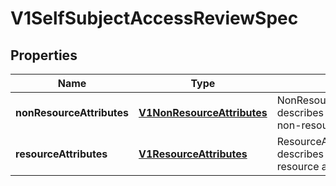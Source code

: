 
# V1SelfSubjectAccessReviewSpec

## Properties
Name | Type | Description | Notes
------------ | ------------- | ------------- | -------------
**nonResourceAttributes** | [**V1NonResourceAttributes**](V1NonResourceAttributes.md) | NonResourceAttributes describes information for a non-resource access request |  [optional]
**resourceAttributes** | [**V1ResourceAttributes**](V1ResourceAttributes.md) | ResourceAuthorizationAttributes describes information for a resource access request |  [optional]



